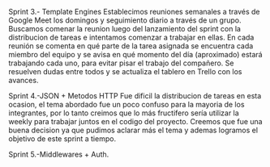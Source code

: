 Sprint 3.- Template Engines
Establecimos reuniones semanales a través de Google Meet los domingos y seguimiento diario a través de un grupo. 
Buscamos comenar la reunion luego del lanzamiento del sprint con la distribucion de tareas e intentamos comenzar a trabajar en ellas.
En cada reunión se comenta en qué parte de la tarea asignada se encuentra cada miembro del equipo y se avisa en qué momento del día (aproximado) estará trabajando cada uno, para evitar pisar el trabajo del compañero. 
Se resuelven dudas entre todos y se actualiza el tablero en Trello con los avances. 

Sprint 4.-JSON + Metodos HTTP
Fue dificil la distribucion de tareas en esta ocasion, el tema abordado fue un poco confuso para la mayoria de los integrantes, por lo tanto creimos que lo más fructifero sería utilizar la weekly para trabajar juntos en el codigo del proyecto. Creemos que fue una buena decision ya que pudimos aclarar más el tema y ademas logramos el objetivo de este sprint a tiempo.  

Sprint 5.-Middlewares + Auth.
